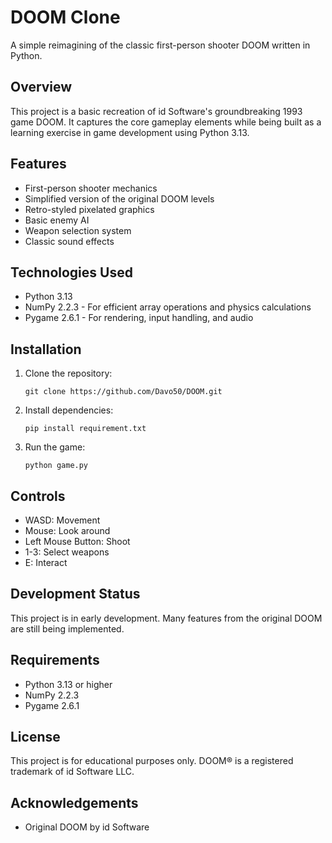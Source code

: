 # DOOM Clone

A simple reimagining of the classic first-person shooter DOOM written in Python.

## Overview

This project is a basic recreation of id Software's groundbreaking 1993 game DOOM. It captures the core gameplay elements while being built as a learning exercise in game development using Python 3.13.

## Features

- First-person shooter mechanics
- Simplified version of the original DOOM levels
- Retro-styled pixelated graphics
- Basic enemy AI
- Weapon selection system
- Classic sound effects

## Technologies Used

- Python 3.13
- NumPy 2.2.3 - For efficient array operations and physics calculations
- Pygame 2.6.1 - For rendering, input handling, and audio

## Installation

1. Clone the repository:
   ```
   git clone https://github.com/Davo50/DOOM.git
   ```

2. Install dependencies:
   ```
   pip install requirement.txt
   ```

3. Run the game:
   ```
   python game.py
   ```

## Controls

- WASD: Movement
- Mouse: Look around
- Left Mouse Button: Shoot
- 1-3: Select weapons
- E: Interact

## Development Status

This project is in early development. Many features from the original DOOM are still being implemented.

## Requirements

- Python 3.13 or higher
- NumPy 2.2.3
- Pygame 2.6.1

## License

This project is for educational purposes only. DOOM® is a registered trademark of id Software LLC.

## Acknowledgements

- Original DOOM by id Software

